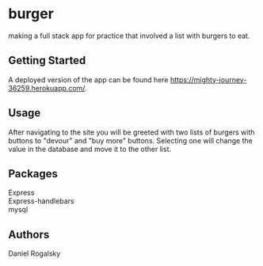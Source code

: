 # burger
making a full stack app for practice that involved a list with burgers to eat.

## Getting Started
A deployed version of the app can be found here https://mighty-journey-36259.herokuapp.com/.

## Usage

After navigating to the site you will be greeted with two lists of burgers with buttons to "devour" and "buy more" buttons. Selecting one will change the value in the database and move it to the other list.

## Packages
Express \
Express-handlebars \
mysql


## Authors
Daniel Rogalsky
